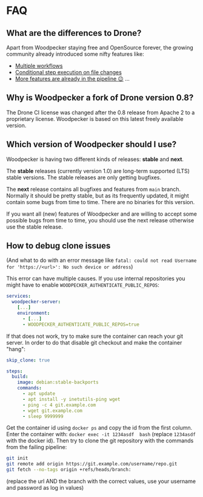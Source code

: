 # FAQ

## What are the differences to Drone?

Apart from Woodpecker staying free and OpenSource forever, the growing community already introduced some nifty features like:

- [Multiple workflows](/docs/next/usage/workflows)
- [Conditional step execution on file changes](/docs/usage/pipeline-syntax#path)
- [More features are already in the pipeline :wink:](https://github.com/woodpecker-ci/woodpecker/pulls) ...

## Why is Woodpecker a fork of Drone version 0.8?

The Drone CI license was changed after the 0.8 release from Apache 2 to a proprietary license.
Woodpecker is based on this latest freely available version.

## Which version of Woodpecker should I use?

Woodpecker is having two different kinds of releases: **stable** and **next**.

The **stable** releases (currently version 1.0) are long-term supported (LTS) stable versions.
The stable releases are only getting bugfixes.

The **next** release contains all bugfixes and features from `main` branch.
Normally it should be pretty stable, but as its frequently updated, it might contain some bugs from time to time.
There are no binaries for this version.

If you want all (new) features of Woodpecker and are willing to accept some possible bugs from time to time, you should use the next release otherwise use the stable release.

## How to debug clone issues

(And what to do with an error message like `fatal: could not read Username for 'https://<url>': No such device or address`)

This error can have multiple causes.
If you use internal repositories you might have to enable `WOODPECKER_AUTHENTICATE_PUBLIC_REPOS`:

```yaml
services:
  woodpecker-server:
    [...]
    environment:
      - [...]
      - WOODPECKER_AUTHENTICATE_PUBLIC_REPOS=true
```

If that does not work, try to make sure the container can reach your git server.
In order to do that disable git checkout and make the container "hang":

```yaml
skip_clone: true

steps:
  build:
    image: debian:stable-backports
    commands:
      - apt update
      - apt install -y inetutils-ping wget
      - ping -c 4 git.example.com
      - wget git.example.com
      - sleep 9999999
```

Get the container id using `docker ps` and copy the id from the first column.
Enter the container with: `docker exec -it 1234asdf  bash` (replace `1234asdf` with the docker id).
Then try to clone the git repository with the commands from the failing pipeline:

```bash
git init
git remote add origin https://git.example.com/username/repo.git
git fetch --no-tags origin +refs/heads/branch:
```

(replace the url AND the branch with the correct values, use your username and password as log in values)
